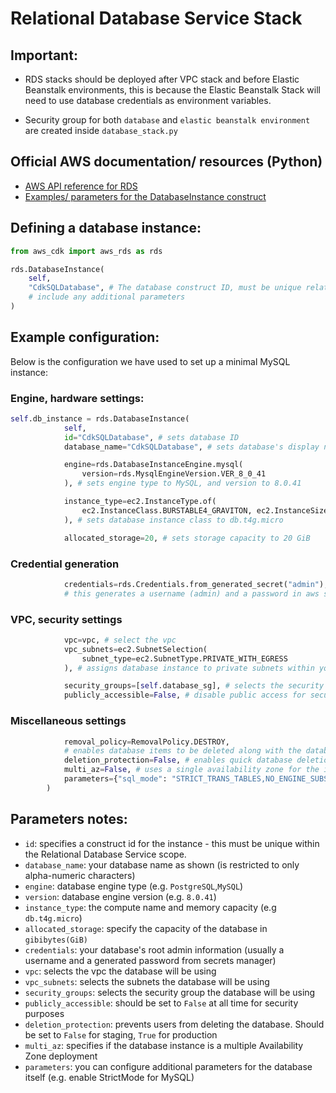 # Relational Database Service Stack

## Important:

- RDS stacks should be deployed after VPC stack and before Elastic Beanstalk environments, this is because the Elastic Beanstalk Stack will need to use database credentials as environment variables.

- Security group for both `database` and `elastic beanstalk environment` are created inside `database_stack.py`

## Official AWS documentation/ resources (Python)

- [AWS API reference for RDS](https://docs.aws.amazon.com/cdk/api/v2/python/aws_cdk.aws_rds.html)
- [Examples/ parameters for the DatabaseInstance construct](https://docs.aws.amazon.com/cdk/api/v2/python/aws_cdk.aws_rds/DatabaseInstance.html)

## Defining a database instance:

```python
from aws_cdk import aws_rds as rds

rds.DatabaseInstance(
    self,
    "CdkSQLDatabase", # The database construct ID, must be unique relative to the scope of
    # include any additional parameters
)
```

## Example configuration:

Below is the configuration we have used to set up a minimal MySQL instance:

### Engine, hardware settings:

```python
self.db_instance = rds.DatabaseInstance(
            self,
            id="CdkSQLDatabase", # sets database ID
            database_name="CdkSQLDatabase", # sets database's display name

            engine=rds.DatabaseInstanceEngine.mysql(
                version=rds.MysqlEngineVersion.VER_8_0_41
            ), # sets engine type to MySQL, and version to 8.0.41

            instance_type=ec2.InstanceType.of(
                ec2.InstanceClass.BURSTABLE4_GRAVITON, ec2.InstanceSize.MICRO
            ), # sets database instance class to db.t4g.micro

            allocated_storage=20, # sets storage capacity to 20 GiB
```

### Credential generation

```python
            credentials=rds.Credentials.from_generated_secret("admin"),
            # this generates a username (admin) and a password in aws secret manager for the database
```

### VPC, security settings

```python
            vpc=vpc, # select the vpc
            vpc_subnets=ec2.SubnetSelection(
                subnet_type=ec2.SubnetType.PRIVATE_WITH_EGRESS
            ), # assigns database instance to private subnets within your vpc

            security_groups=[self.database_sg], # selects the security group(s) for the instance
            publicly_accessible=False, # disable public access for security purposes
```

### Miscellaneous settings

```python
            removal_policy=RemovalPolicy.DESTROY,
            # enables database items to be deleted along with the database itself
            deletion_protection=False, # enables quick database deletion
            multi_az=False, # uses a single availability zone for the instance
            parameters={"sql_mode": "STRICT_TRANS_TABLES,NO_ENGINE_SUBSTITUTION"}, # enables StrictMode for MySQL
        )

```

## Parameters notes:

- `id`: specifies a construct id for the instance - this must be unique within the Relational Database Service scope.
- `database_name`: your database name as shown (is restricted to only alpha-numeric characters)
- `engine`: database engine type (e.g. `PostgreSQL`,`MySQL`)
- `version`: database engine version (e.g. `8.0.41`)
- `instance_type`: the compute name and memory capacity (e.g `db.t4g.micro`)
- `allocated_storage`: specify the capacity of the database in `gibibytes(GiB)`
- `credentials`: your database's root admin information (usually a username and a generated password from secrets manager)
- `vpc`: selects the vpc the database will be using
- `vpc_subnets`: selects the subnets the database will be using
- `security_groups`: selects the security group the database will be using
- `publicly_accessible`: should be set to `False` at all time for security purposes
- `deletion_protection`: prevents users from deleting the database. Should be set to `False` for staging, `True` for production
- `multi_az`: specifies if the database instance is a multiple Availability Zone deployment
- `parameters`: you can configure additional parameters for the database itself (e.g. enable StrictMode for MySQL)

